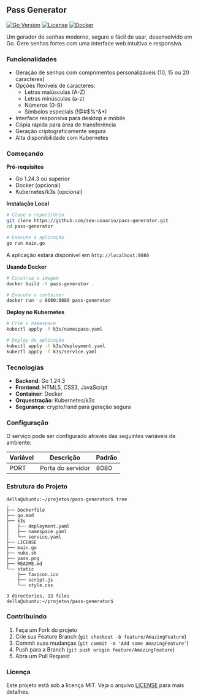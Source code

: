 ## Pass Generator

[![Go Version](https://img.shields.io/badge/Go-1.24.3-00ADD8?style=flat-square&logo=go)](https://golang.org)
[![License](https://img.shields.io/badge/license-MIT-blue.svg?style=flat-square)](LICENSE)
[![Docker](https://img.shields.io/badge/Docker-Ready-2496ED?style=flat-square&logo=docker)](https://hub.docker.com/r/dellabeneta/pass)

Um gerador de senhas moderno, seguro e fácil de usar, desenvolvido em Go. Gere senhas fortes com uma interface web intuitiva e responsiva.

### Funcionalidades

- Geração de senhas com comprimentos personalizáveis (10, 15 ou 20 caracteres)
- Opções flexíveis de caracteres:
  - Letras maiúsculas (A-Z)
  - Letras minúsculas (a-z)
  - Números (0-9)
  - Símbolos especiais (!@#$%^&*)
- Interface responsiva para desktop e mobile
- Cópia rápida para área de transferência
- Geração criptograficamente segura
- Alta disponibilidade com Kubernetes

### Começando

**Pré-requisitos**
- Go 1.24.3 ou superior
- Docker (opcional)
- Kubernetes/k3s (opcional)

**Instalação Local**
```bash
# Clone o repositório
git clone https://github.com/seu-usuario/pass-generator.git
cd pass-generator

# Execute a aplicação
go run main.go
```

A aplicação estará disponível em `http://localhost:8080`

**Usando Docker**
```bash
# Construa a imagem
docker build -t pass-generator .

# Execute o container
docker run -p 8080:8080 pass-generator
```

**Deploy no Kubernetes**
```bash
# Crie o namespace
kubectl apply -f k3s/namespace.yaml

# Deploy da aplicação
kubectl apply -f k3s/deployment.yaml
kubectl apply -f k3s/service.yaml
```

### Tecnologias

- **Backend**: Go 1.24.3
- **Frontend**: HTML5, CSS3, JavaScript
- **Container**: Docker
- **Orquestração**: Kubernetes/k3s
- **Segurança**: crypto/rand para geração segura

### Configuração

O serviço pode ser configurado através das seguintes variáveis de ambiente:

| Variável | Descrição | Padrão |
|----------|-----------|---------|
| PORT | Porta do servidor | 8080 |

### Estrutura do Projeto
```
della@ubuntu:~/projetos/pass-generator$ tree
.
├── Dockerfile
├── go.mod
├── k3s
│   ├── deployment.yaml
│   ├── namespace.yaml
│   └── service.yaml
├── LICENSE
├── main.go
├── nuke.sh
├── pass.png
├── README.md
└── static
    ├── favicon.ico
    ├── script.js
    └── style.css

3 directories, 13 files
della@ubuntu:~/projetos/pass-generator$
```

### Contribuindo

1. Faça um Fork do projeto
2. Crie sua Feature Branch (`git checkout -b feature/AmazingFeature`)
3. Commit suas mudanças (`git commit -m 'Add some AmazingFeature'`)
4. Push para a Branch (`git push origin feature/AmazingFeature`)
5. Abra um Pull Request

### Licença

Este projeto está sob a licença MIT. Veja o arquivo [LICENSE](LICENSE) para mais detalhes.